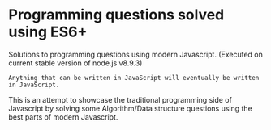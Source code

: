 # Programming questions solved using ES6+

Solutions to programming questions using modern Javascript.
(Executed on current stable version of node.js v8.9.3)

`Anything that can be written in JavaScript will eventually be written in JavaScript.`

This is an attempt to showcase the traditional programming side of Javascript by solving some Algorithm/Data structure questions using the best parts of modern Javascript.
